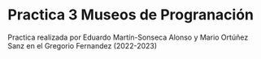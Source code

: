 # Practica 3 Museos de Progranación
Practica realizada por Eduardo Martín-Sonseca Alonso y Mario Ortúñez Sanz en el Gregorio Fernandez (2022-2023)

